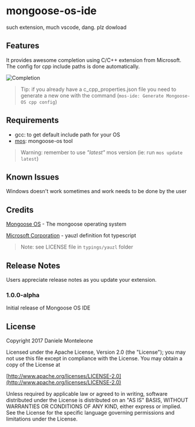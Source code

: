 # mongoose-os-ide

such extension,
much vscode,
dang.
plz dowload

## Features

It provides awesome completion using C/C++ extension from Microsoft. The config
for cpp include paths is done automatically.

![Completion](https://i.imgur.com/G1OkJv0.png)

> Tip: if you already have a c_cpp_properties.json file you need to generate a
> new one with the command (`mos-ide: Generate Mongoose-OS cpp config`)

## Requirements

* gcc: to get default include path for your OS
* [mos](https://mongoose-os.com/software.html): mongoose-os tool

> Warning: remember to use _"latest"_ mos version (ie: run `mos update latest`)

## Known Issues

Windows doesn't work sometimes and work needs to be done by the user

## Credits

[Mongoose OS](https://mongoose-os.com/) - The mongoose operating system

[Microsoft Corporation](https://microsoft.com) - yauzl definition fot typescript
> Note: see LICENSE file in `typings/yauzl` folder

## Release Notes

Users appreciate release notes as you update your extension.

### 1.0.0-alpha

Initial release of Mongoose OS IDE

## License

Copyright 2017 Daniele Monteleone

Licensed under the Apache License, Version 2.0 (the "License");
you may not use this file except in compliance with the License.
You may obtain a copy of the License at

[http://www.apache.org/licenses/LICENSE-2.0](http://www.apache.org/licenses/LICENSE-2.0)

Unless required by applicable law or agreed to in writing, software
distributed under the License is distributed on an "AS IS" BASIS,
WITHOUT WARRANTIES OR CONDITIONS OF ANY KIND, either express or implied.
See the License for the specific language governing permissions and
limitations under the License.